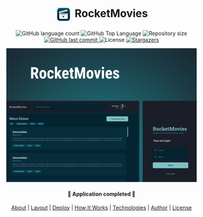 <h1 align="center">
    <img src=".github/video_player.svg" title="RocketMovies" alt="player symbol" width="45px" align="center" />
    RocketMovies
</h1>

<p align="center">
  <img alt="GitHub language count" src="https://img.shields.io/github/languages/count/afsilvaluiz/rocketMovies">

  <img alt="GitHub Top Language" src="https://img.shields.io/github/languages/top/afsilvaluiz/rocketMovies" />

  <img alt="Repository size" src="https://img.shields.io/github/repo-size/afsilvaluiz/rocketMovies">

  <a href="https://github.com/afsilvaluiz/rocketMovies/commits/master">
    <img alt="GitHub last commit" src="https://img.shields.io/github/last-commit/afsilvaluiz/rocketMovies">
  </a>

  <img alt="License" src="https://img.shields.io/github/license/afsilvaluiz/rocketMovies">

   <a href="https://github.com/afsilvaluiz/rocketMovies/stargazers">
    <img alt="Stargazers" src="https://img.shields.io/github/stars/afsilvaluiz/rocketnotes-backend?style=social">
  </a>
</p>

<p>
  <img src=".github/cover.jpg" alt="cover rocketnotes web" />
</p>

<h4 align="center">
	🚀 Application completed 🚀
</h4>

<p align="center">
 <a href="#-about">About</a> |
 <a href="#-layout">Layout</a> |
 <a href="#-deploy">Deploy</a> |
 <a href="#-how-it-works">How It Works</a> |
 <a href="#-technologies">Technologies</a> |
 <a href="#-author">Author</a> |
 <a href="#-license">License</a>
</p>